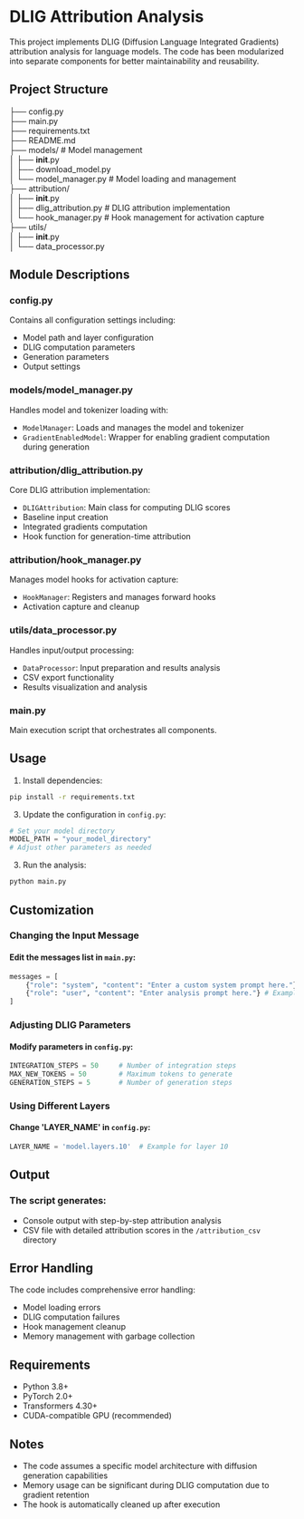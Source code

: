 # DLIG Attribution Analysis

This project implements DLIG (Diffusion Language Integrated Gradients) attribution analysis for language models. The code has been modularized into separate components for better maintainability and reusability.

## Project Structure

├── config.py                  
├── main.py                    
├── requirements.txt           
├── README.md                  
├── models/                    # Model management  
│   ├── __init__.py  
│   ├── download_model.py        
│   └── model_manager.py       # Model loading and management  
├── attribution/              
│   ├── __init__.py  
│   ├── dlig_attribution.py    # DLIG attribution implementation  
│   └── hook_manager.py        # Hook management for activation capture  
├── utils/                     
│   ├── __init__.py  
│   └── data_processor.py     

## Module Descriptions

### config.py
Contains all configuration settings including:
- Model path and layer configuration
- DLIG computation parameters
- Generation parameters
- Output settings

### models/model_manager.py
Handles model and tokenizer loading with:
- `ModelManager`: Loads and manages the model and tokenizer
- `GradientEnabledModel`: Wrapper for enabling gradient computation during generation

### attribution/dlig_attribution.py
Core DLIG attribution implementation:
- `DLIGAttribution`: Main class for computing DLIG scores
- Baseline input creation
- Integrated gradients computation
- Hook function for generation-time attribution

### attribution/hook_manager.py
Manages model hooks for activation capture:
- `HookManager`: Registers and manages forward hooks
- Activation capture and cleanup

### utils/data_processor.py
Handles input/output processing:
- `DataProcessor`: Input preparation and results analysis
- CSV export functionality
- Results visualization and analysis

### main.py
Main execution script that orchestrates all components.

## Usage

1. Install dependencies:
```bash
pip install -r requirements.txt
```

3. Update the configuration in `config.py`:

```python
# Set your model directory
MODEL_PATH = "your_model_directory"
# Adjust other parameters as needed
```

3. Run the analysis:
```bash
python main.py
```

## Customization
### Changing the Input Message
#### Edit the messages list in `main.py`:

```python
messages = [
    {"role": "system", "content": "Enter a custom system prompt here."}, # Example: You are a helpful assistant.
    {"role": "user", "content": "Enter analysis prompt here."} # Example: What is the capital of France?
]
```

### Adjusting DLIG Parameters
#### Modify parameters in `config.py`:

```python
INTEGRATION_STEPS = 50     # Number of integration steps
MAX_NEW_TOKENS = 50        # Maximum tokens to generate
GENERATION_STEPS = 5       # Number of generation steps
```

### Using Different Layers
#### Change 'LAYER_NAME' in `config.py`:
```python
LAYER_NAME = 'model.layers.10'  # Example for layer 10
```
## Output
### The script generates:

- Console output with step-by-step attribution analysis
- CSV file with detailed attribution scores in the `/attribution_csv` directory

## Error Handling
The code includes comprehensive error handling:

- Model loading errors
- DLIG computation failures
- Hook management cleanup
- Memory management with garbage collection

## Requirements

- Python 3.8+
- PyTorch 2.0+
- Transformers 4.30+
- CUDA-compatible GPU (recommended)

## Notes

- The code assumes a specific model architecture with diffusion generation capabilities
- Memory usage can be significant during DLIG computation due to gradient retention
- The hook is automatically cleaned up after execution
